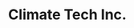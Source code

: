 ---
templateKey: 'home-page'
title: Climate Tech Inc.
meta_title: Home | Climate Tech Inc.
meta_description: >-
  Climate Tech is located in Lusby, Maryland. We primarily operate in the
  Heating and Air Conditioning Contractors business / industry within the Construction -
  Special Trade Contractors sector.
heading: Commercial HVAC Service in the D.C. Area
description: >-
  Look no further than Climate Tech for expert commercial HVAC services to keep your business running smoothly
offerings:
  blurbs:
    - image: /img/commercial-hvac-roof.jpg
      blurbHeader: Work we specialize in
      bullets:
        - preventive maitenance contracts
        - installing ductless split system units
        - installing water source heatpump units
        - installing straight A/C outdoor units with air handles that have hydronic water coils.
        - repairing old units that other companies tend to want to have replaced with new ones
    - image: /img/hvac-banner.png
      blurbHeader: Products we work with
      bullets:
         - With and on commercial properties
         - Rooftops
         - Package units
         - Ductless split systems
         - Water source heatpump systems
    - image: /img/hvac-banner.png
      blurbHeader: We work on any and every make of unit from
      bullets:
         - Aaon
         - Carrier
         - Trane
         - Rheem 
         - Rudd 
         - Thermal Zone 
         - Goodman
         - Pretty much every manufacture out there
testimonials:
  - author: Happy Client
    quote: >-
      quote from a happy client
  - author: Another client
    quote: >-
      quote from a happy client
---